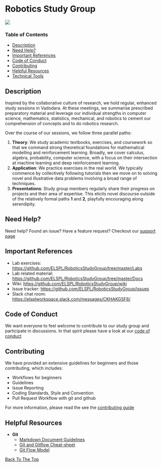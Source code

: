 <!--- What should a readme contain? -->
<!--- 1. Table of Contents. -->
<!--- 2. A description. What and Why. -->
<!--- 3. How to develop, use and test. How. -->
<!--- 4. How to contribute. How. -->
<!--- 5. License information -->

<!--- What should it NOT contain? -->
<!--- 1. Not a CHANGELOG. -->
<!--- 2. Not a TODO list. -->
<!--- 3. Not for detailed documentation, leave that to Wiki -->
<!--- 4. Not for tracking bugs. -->
<!--- 5. No sensitive information. -->
<!--- 6. No opinions, editorials -->

# Robotics Study Group
[<img src="https://img.shields.io/badge/slack-@elsplworkspace-yellow.svg?logo=slack">](https://elsplworkspace.slack.com/messages/CKHAKGSF8/)

### Table of Contents
- [Description](#description)
- [Need Help?](#need-help)
- [Important References](#important-references)
- [Code of Conduct](#code-of-conduct)
- [Contributing](#contributing)
- [Helpful Resources](#helpful-resources)
- [Technical Tools](#technical-tools)

## Description
Inspired by the collaborative culture of research, we hold regular, enhanced study sessions in Vadodara. At these meetings, we summarise prescribed preparatory material and leverage our individual strengths in computer science, mathematics, statistics, mechanical, and robotics to cement our comprehension of concepts and to do robotics research.

Over the course of our sessions, we follow three parallel paths:

1. **Theory**: We study academic textbooks, exercises, and coursework so that we command strong theoretical foundations for mathematical modelling and reinforcement learning. Broadly, we cover calculus, algebra, probability, computer science, with a focus on their intersection at machine learning and deep reinforcement learning. 
2. **Application**: We practice exercises in the real world. We typically commence by collectively following tutorials then we move on to solving novel and illustrative data problems involving a broad range of techniques.
3. **Presentations**: Study group members regularly share their progress on projects and their area of expertise. This elicits novel discourse outside of the relatively formal paths **1** and **2**, playfully encouraging along serendipity. 

## Need Help?
Need help? Found an issue? Have a feature request? Checkout our [support page](https://github.com/ELSPL/RoboticsStudyGroup/blob/master/.github/SUPPORT.md)

## Important References
- Lab exercises: https://github.com/ELSPL/RoboticsStudyGroup/tree/master/Labs
- Lab related material: https://github.com/ELSPL/RoboticsStudyGroup/tree/master/Docs
- Wiki: https://github.com/ELSPL/RoboticsStudyGroup/wiki
- Issue tracker: https://github.com/ELSPL/RoboticsStudyGroup/issues
- Slack chat room: https://elsplworkspace.slack.com/messages/CKHAKGSF8/

## Code of Conduct
We want everyone to feel welcome to contribute to our study group and participate in discussions. In that
spirit please have a look at our [code of conduct](https://github.com/ELSPL/RoboticsStudyGroup/blob/master/.github/CODE_OF_CONDUCT.md)

## Contributing
We have provided an extensive guidelines for beginners and those contributing, which includes:

- Workflows for beginners
- Guidelines
- Issue Reporting
- Coding Standards, Style and Convention
- Pull Request Workflow with git and github

For more information, please read the see the [contributing guide](https://github.com/ELSPL/RoboticsStudyGroup/blob/master/.github/CONTRIBUTING.md)

## Helpful Resources
* **Git**
  * [Markdown Document Guidelines](https://github.com/adam-p/markdown-here/wiki/Markdown-Cheatsheet)
  * [Git and Gitflow Cheat-sheet](https://github.com/arslanbilal/git-cheat-sheet)
  * [Git Flow Model](https://nvie.com/posts/a-successful-git-branching-model/)

  
[Back To The Top](#robotics-study-group)

